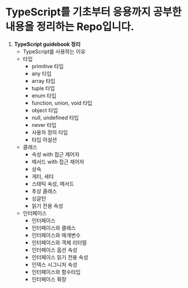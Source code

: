 # TypeScript를 기초부터 응용까지 공부한 내용을 정리하는 Repo입니다.

1. **TypeScript guidebook 정리**
   - TypeScript를 사용하는 이유
   - 타입
     - primitive 타입
     - any 타입
     - array 타입
     - tuple 타입
     - enum 타입
     - function, union, void 타입
     - object 타입
     - null, undefined 타입
     - never 타입
     - 사용자 정의 타입
     - 타입 어설션
   - 클래스
     - 속성 with 접근 제어자
     - 메서드 with 접근 제어자
     - 상속
     - 게터, 세터
     - 스태틱 속성, 메서드
     - 추상 클래스
     - 싱글턴
     - 읽기 전용 속성
   - 인터페이스
     - 인터페이스
     - 인터페이스와 클래스
     - 인터페이스와 매개변수
     - 인터페이스와 객체 리터럴
     - 인터페이스 옵션 속성
     - 인터페이스 읽기 전용 속성
     - 인덱스 시그니처 속성
     - 인터페이스와 함수타입
     - 인터페이스 확장
